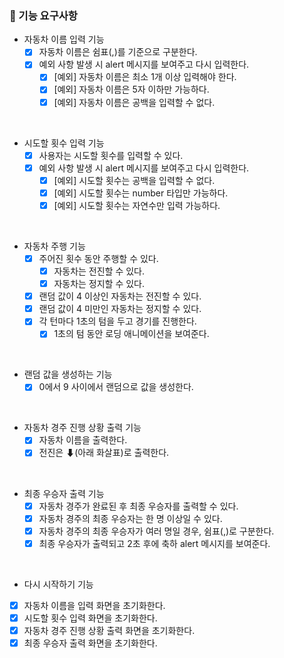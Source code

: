 ### 🎯 기능 요구사항

- 자동차 이름 입력 기능
  - [x] 자동차 이름은 쉼표(,)를 기준으로 구분한다.
  - [x] 예외 사항 발생 시 alert 메시지를 보여주고 다시 입력한다.
    - [x] [예외] 자동차 이름은 최소 1개 이상 입력해야 한다.
    - [x] [예외] 자동차 이름은 5자 이하만 가능하다.
    - [x] [예외] 자동차 이름은 공백을 입력할 수 없다.

<br/>

- 시도할 횟수 입력 기능
  - [x] 사용자는 시도할 횟수를 입력할 수 있다.
  - [x] 예외 사항 발생 시 alert 메시지를 보여주고 다시 입력한다.
    - [x] [예외] 시도할 횟수는 공백을 입력할 수 없다.
    - [x] [예외] 시도할 횟수는 number 타입만 가능하다.
    - [x] [예외] 시도할 횟수는 자연수만 입력 가능하다.

<br/>

- 자동차 주행 기능
  - [x] 주어진 횟수 동안 주행할 수 있다.
    - [x] 자동차는 전진할 수 있다.
    - [x] 자동차는 정지할 수 있다.
  - [x] 랜덤 값이 4 이상인 자동차는 전진할 수 있다.
  - [x] 랜덤 값이 4 미만인 자동차는 정지할 수 있다.
  - [x] 각 턴마다 1초의 텀을 두고 경기를 진행한다.
    - [x] 1초의 텀 동안 로딩 애니메이션을 보여준다.

<br/>

- 랜덤 값을 생성하는 기능
  - [x] 0에서 9 사이에서 랜덤으로 값을 생성한다.

<br/>

- 자동차 경주 진행 상황 출력 기능
  - [x] 자동차 이름을 출력한다.
  - [x] 전진은 ⬇(아래 화살표)로 출력한다.

<br/>

- 최종 우승자 출력 기능
  - [x] 자동차 경주가 완료된 후 최종 우승자를 출력할 수 있다.
  - [x] 자동차 경주의 최종 우승자는 한 명 이상일 수 있다.
  - [x] 자동차 경주의 최종 우승자가 여러 명일 경우, 쉼표(,)로 구분한다.
  - [x] 최종 우승자가 출력되고 2초 후에 축하 alert 메시지를 보여준다.

<br/>

- 다시 시작하기 기능
- [x] 자동차 이름을 입력 화면을 초기화한다.
- [x] 시도할 횟수 입력 화면을 초기화한다.
- [x] 자동차 경주 진행 상황 출력 화면을 초기화한다.
- [x] 최종 우승자 출력 화면을 초기화한다.

<br/>

